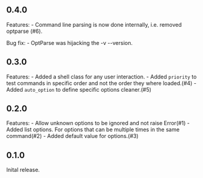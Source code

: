 ## 0.4.0
Features:
    - Command line parsing is now done internally, i.e. removed optparse (#6).
    
Bug fix:
    - OptParse was hijacking the -v --version.
    
## 0.3.0
Features:
    - Added a shell class for any user interaction.
    - Added `priority` to test commands in specific order and not the order they where loaded.(#4)
    - Added `auto_option` to define specific options cleaner.(#5)
    
## 0.2.0
Features:
    - Allow unknown options to be ignored and not raise Error(#1)
    - Added list options. For options that can be multiple times in the same command(#2)
    - Added default value for options.(#3)

## 0.1.0
Inital release.
